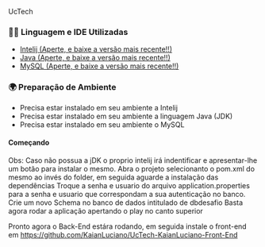 UcTech

### 👨‍💻 Linguagem e IDE Utilizadas
<ul>
<li><a href="https://www.jetbrains.com/pt-br/idea/"> Intelij (Aperte, e baixe a versão mais recente!!)</a></li>
<li><a href="https://www.oracle.com/br/java/technologies/downloads/"> Java (Aperte, e baixe a versão mais recente!!)</a></li>
<li><a href="https://dev.mysql.com/downloads/workbench/"> MySQL (Aperte, e baixe a versão mais recente!!)</a></li>
</ul>

### 🌍 Preparação de Ambiente
- Precisa estar instalado em seu ambiente a Intelij
- Precisa estar instalado em seu ambiente a linguagem Java (JDK)
- Precisa estar instalado em seu ambiente o MySQL

#### Começando

Obs: Caso não possua a jDK o proprio intelij irá indentificar e apresentar-lhe um botão para instalar o mesmo.
Abra o projeto selecionanto o pom.xml do mesmo ao invés do folder, em seguida aguarde a instalação das dependências
Troque a senha e usuario do arquivo application.properties para a senha e usuario que correspondam a sua autenticação no banco.
Crie um novo Schema no banco de dados intitulado de dbdesafio
Basta agora rodar a aplicação apertando o play no canto superior

Pronto agora o Back-End estára rodando, em seguida instale o front-end em https://github.com/KaianLuciano/UcTech-KaianLuciano-Front-End
